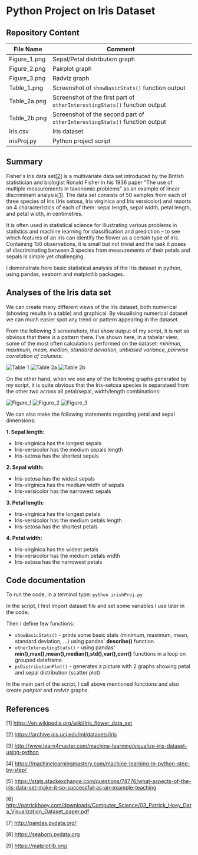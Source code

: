 # Python Project on Iris Dataset

## Repository Content
File Name | Comment 
--------- | -------
Figure_1.png | Sepal/Petal distribution graph
Figure_2.png | Pairplot graph	
Figure_3.png | Radviz graph
Table_1.png | Screenshot of ```showBasicStats()``` function output
Table_2a.png | Screenshot of the first part of ```otherInterestingStats()``` function output
Table_2b.png | Screenshot of the second part of ```otherInterestingStats()``` function output
iris.csv | Iris dataset
irisProj.py | Python project script

## Summary
Fisher's Iris data set[[2](https://archive.ics.uci.edu/ml/datasets/iris)] is a multivariate data set introduced by the British statistician and biologist Ronald Fisher in his 1936 paper "The use of multiple measurements in taxonomic problems" as an example of linear discriminant analysis[[1](https://en.wikipedia.org/wiki/Iris_flower_data_set)].
The data set consists of 50 samples from each of three species of Iris (Iris setosa, Iris virginica and Iris versicolor) and reports on 4 characteristics of each of them: sepal length, sepal width, petal length, and petal width, in centimetres. 

It is often used in statistical science for illustrating various problems in statistics and machine learning for classification and prediction – to see which features of an iris can identify the flower as a certain type of iris.
Containing 150 observations, it is small but not trivial and the task it poses of discriminating between 3 species from measurements of their petals and sepals is simple yet challenging.

I demonstrate here basic statistical analysis of the Iris dataset in python, using pandas, seaborn and matplotlib packages.

## Analyses of the Iris data set
We can create many different views of the Iris dataset, both numerical (showing results in a table) and graphical.
By visualising numerical dataset we can much easier spot any trend or pattern appearing in the dataset.

From the following 3 screenshots, that show output of my script, it is not so obvious that there is a pattern there.
I've shown here, in a tabelar view, some of the most often calculations performed on the dataset:
*minimun, maximum, mean, median, standard deviation, unbiased variance, pairwise correlation of columns*:

![Table 1](Table_1.png) 
![Table 2a](Table_2a.png) 
![Table 2b](Table_2b.png)

On the other hand, when we see any of the following graphs generated by my script, it is quite obvious that the Iris-setosa species is separataed from the other two across all petal/sepal, width/length combinations:

![Figure_1](Figure_1.png) 
![Figure_2](Figure_2.png)
![Figure_3](Figure_3.png)

We can also make the following statements regarding petal and sepal dimensions:

**1. Sepal length:**
  - Iris-virginica has the longest sepals
  - Iris-versicolor has the medium sepals length
  - Iris-setosa has the shortest sepals 
  
**2. Sepal width:**
  - Iris-setosa has the widest sepals
  - Iris-virginica has the medium width of sepals
  - Iris-versicolor has the narrowest sepals
  
**3. Petal length:**
  - Iris-virginica has the longest petals
  - Iris-versicolor has the medium petals length
  - Iris-setosa has the shortest petals

**4. Petal width:**
  - Iris-virginica has the widest petals
  - Iris-versicolor has the medium petals width
  -  Iris-setosa has the narrowest petals 
  
## Code documentation
To run the code, in a terminal type: ```python irishProj.py```

In the script, I first import dataset file and set some variables I use later in the code.

Then I define few functions:
-  ```showBasicStats()``` - prints some basic stats (minimum, maximum, mean, standard deviation, ...) using pandas'  **describe()** function
-  ```otherInterestingStats()``` - using pandas' **min(),max(),mean(),median(),std(),var(),corr()** functions in a loop on grouped dataframe
-  ```psDistributionPlot()``` - generates a picture with 2 graphs showing petal and sepal distribution (scatter plot)

In the main part of the script, I call above mentioned functions and also create *pairplot* and *radviz* graphs. 

## References
[1] https://en.wikipedia.org/wiki/Iris_flower_data_set

[2] https://archive.ics.uci.edu/ml/datasets/iris

[3] http://www.learn4master.com/machine-learning/visualize-iris-dataset-using-python

[4] https://machinelearningmastery.com/machine-learning-in-python-step-by-step/

[5] https://stats.stackexchange.com/questions/74776/what-aspects-of-the-iris-data-set-make-it-so-successful-as-an-example-teaching

[6] http://patrickhoey.com/downloads/Computer_Science/03_Patrick_Hoey_Data_Visualization_Dataset_paper.pdf

[7] http://pandas.pydata.org/

[8] https://seaborn.pydata.org

[9] https://matplotlib.org/
